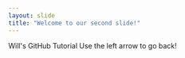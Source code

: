 ```yaml
---
layout: slide
title: "Welcome to our second slide!"
---
```

Will's GitHub Tutorial
Use the left arrow to go back!
